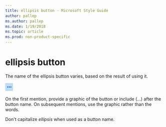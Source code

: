 ```yaml
---
title: ellipsis button - Microsoft Style Guide
author: pallep
ms.author: pallep
ms.date: 1/19/2018
ms.topic: article
ms.prod: non-product-specific
---
```


# ellipsis button

The
name of the ellipsis button varies, based on the result of using it. 

![](media/ellipsis-button/447573893.PNG)

On
the first mention, provide a graphic of the button or include (…) after
the button name. On subsequent mentions, use the graphic rather than
the words. 

Don't capitalize *ellipsis* when used as a button name. 
